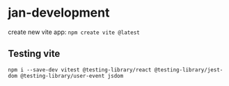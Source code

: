 # jan-development

create new vite app: `npm create vite @latest`
 
 ## Testing vite

 `npm i --save-dev vitest @testing-library/react @testing-library/jest-dom @testing-library/user-event jsdom`

